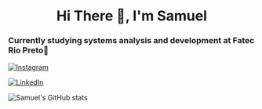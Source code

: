 <div align="center">
  <h1>Hi There 👋, I'm Samuel 
</h1></div>
<h3>Currently studying systems analysis and development at Fatec Rio Preto📖</h3>

[![Instagram](https://img.shields.io/badge/Instagram-E4405F?style=for-the-badge&logo=instagram&logoColor=white)](https://www.instagram.com/samoel.png/)

[![LinkedIn](https://img.shields.io/badge/LinkedIn-0077B5?style=for-the-badge&logo=linkedin&logoColor=white)](https://br.linkedin.com/in/samuel-fava-de-brito-a47710251)

![Samuel's GitHub stats](https://github-readme-stats.vercel.app/api?username=DevSamuelBrito&show_icons=true&theme=dracula)


